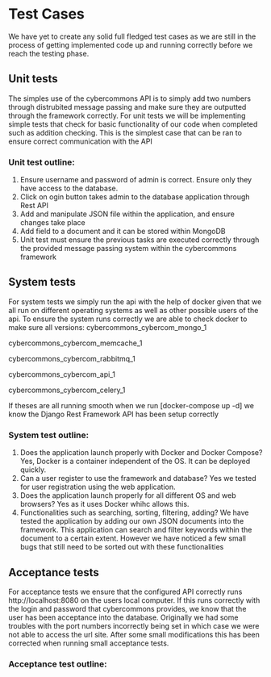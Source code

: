 # Test Cases
We have yet to create any solid full fledged test cases as we are still in the process of getting implemented code
up and running correctly before we reach the testing phase. 

## Unit tests
The simples use of the cybercommons API is to simply add two numbers through distrubited message passing and make sure they are
outputted through the framework correctly.
For unit tests we will be implementing simple tests that check for basic functionality of our code when completed such as addition checking. This is the simplest case that can be ran to ensure correct communication with the API

### Unit test outline:
1. Ensure username and password of admin is correct. Ensure only they have access to the database.
2. Click on ogin button takes admin to the database application through Rest API
3. Add and manipulate JSON file within the application, and ensure changes take place
4. Add field to a document and it can be stored within MongoDB 
5. Unit test must ensure the previous tasks are executed correctly through the provided message passing system within the cybercommons framework

## System tests
For system tests we simply run the api with the help of docker given that we all run on different operating systems as well as other possible users of the api. To ensure the system runs correctly we are able to check docker to make sure all versions:
cybercommons_cybercom_mongo_1  

cybercommons_cybercom_memcache_1 

cybercommons_cybercom_rabbitmq_1 

cybercommons_cybercom_api_1   

cybercommons_cybercom_celery_1

If theses are all running smooth when we run [docker-compose up -d] we know the Django Rest Framework API has been setup correctly

### System test outline:
1. Does the application launch properly with Docker and Docker Compose? Yes, Docker is a container independent of the OS. It can be deployed quickly.
2. Can a user register to use the framework and database? Yes we tested for user registration using the web application.
3. Does the application launch properly for all different OS and web browsers? Yes as it uses Docker whihc allows this.
4. Functionalities such as searching, sorting, filtering, adding? We have tested the application by adding our own JSON documents into the framework. This application can search and filter keywords within the document to a certain extent. However we have noticed a few small bugs that still need to be sorted out with these functionalities

## Acceptance tests
For acceptance tests we ensure that the configured API correctly runs http://localhost:8080 on the users local computer. If this runs correctly with the login and password that cybercommons provides, we know that the user has been acceptance into the database. Originally we had some troubles with the port numbers incorrectly being set in which case we were not able to access the url site. After some small modifications this has been corrected when running small acceptance tests.

### Acceptance test outline:
